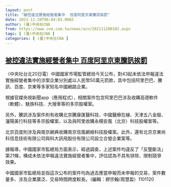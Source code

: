 ```yaml
---
layout: post
title: "被控違法實施經營者集中  百度阿里京東騰訊挨罰"
date: 2021-11-20T06:04:03.000Z
author: (臺)中央社CNA
from: https://www.cna.com.tw/news/acn/202111200102.aspx
tags: [ (臺)中央社CNA ]
categories: [ (臺)中央社CNA ]
---
```

<!--1637388243000-->
[被控違法實施經營者集中  百度阿里京東騰訊挨罰](https://www.cna.com.tw/news/acn/202111200102.aspx)
------

<div>
<div></div><div><p>（中央社台北20日電）中國國家市場監管總局今天公布，對43起未依法申報違法實施經營者集中的涉案企業分別處以人民幣50萬元罰款，其中包括阿里巴巴、騰訊、百度、京東等多家知名中國網路企業。</p><p>根據官媒央視新聞app（應用程式），相關案件包含阿里巴巴涉及收購高德軟件（軟體）、魅族科技、大搜車等的多宗股權案。</p><p>另外，騰訊涉及案件則有收購北京騰康匯醫科技、中國醫療在線、天津五八金服、瀋陽美行科技等多宗股權案，以及與阿里收購永楊安風（北京）科技股權案等。</p><p>北京百度則涉及與南京網典收購南京信風網絡科技股權案。此外，還有北京京東尚科信息技術有限公司與科大訊飛股份有限公司設立合營企業案等。</p><p>據報導，中國國家市監總局方面表示，經過調查，上述案件均違反了「反壟斷法」第21條，構成未依法申報違法實施經營者集中，評估認為不具有排除、限制競爭效果。</p><p>中國國家市監總局並指這次公布的案件均為過去應當申報而未申報的交易，案件數量多、涉及企業廣泛、交易時間跨度較長。（編輯：繆宗翰/周慧盈）1101120</p></div>
</div>
